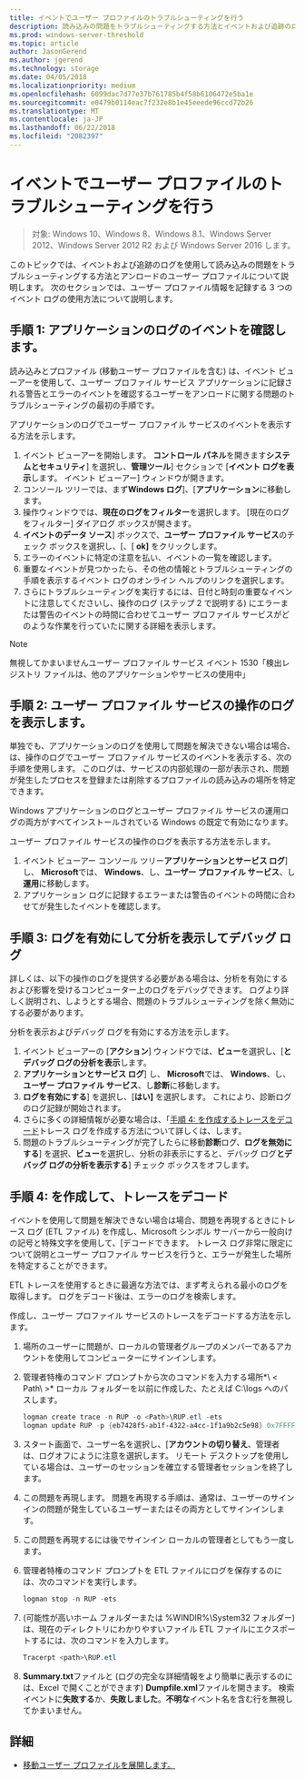 ```yaml
---
title: イベントでユーザー プロファイルのトラブルシューティングを行う
description: 読み込みの問題をトラブルシューティングする方法とイベントおよび追跡のログを使用してユーザー プロファイルをアンロードします。
ms.prod: windows-server-threshold
ms.topic: article
author: JasonGerend
ms.author: jgerend
ms.technology: storage
ms.date: 04/05/2018
ms.localizationpriority: medium
ms.openlocfilehash: 6099dac7d77e37b761785b4f58b6106472e5ba1e
ms.sourcegitcommit: e0479b0114eac7f232e8b1e45eeede96ccd72b26
ms.translationtype: MT
ms.contentlocale: ja-JP
ms.lasthandoff: 06/22/2018
ms.locfileid: "2082397"
---
```

# <a name="troubleshoot-user-profiles-with-events"></a>イベントでユーザー プロファイルのトラブルシューティングを行う

>対象: Windows 10、Windows 8、Windows 8.1、Windows Server 2012、Windows Server 2012 R2 および Windows Server 2016 します。

このトピックでは、イベントおよび追跡のログを使用して読み込みの問題をトラブルシューティングする方法とアンロードのユーザー プロファイルについて説明します。 次のセクションでは、ユーザー プロファイル情報を記録する 3 つのイベント ログの使用方法について説明します。

## <a name="step-1-checking-events-in-the-application-log"></a>手順 1: アプリケーションのログのイベントを確認します。

読み込みとプロファイル (移動ユーザー プロファイルを含む) は、イベント ビューアーを使用して、ユーザー プロファイル サービス アプリケーションに記録される警告とエラーのイベントを確認するユーザーをアンロードに関する問題のトラブルシューティングの最初の手順です。

アプリケーションのログでユーザー プロファイル サービスのイベントを表示する方法を示します。

1. イベント ビューアーを開始します。 **コントロール パネル**を開きます**システムとセキュリティ**] を選択し、**管理ツール**] セクションで [**イベント ログを表示**します。 イベント ビューアー] ウィンドウが開きます。
2. コンソール ツリーでは、まず**Windows ログ**]、[**アプリケーション**に移動します。
3. 操作ウィンドウでは、**現在のログをフィルター**を選択します。 [現在のログをフィルター] ダイアログ ボックスが開きます。
4. **イベントのデータ ソース**] ボックスで、**ユーザー プロファイル サービス**のチェック ボックスを選択し、[、[ **ok]** をクリックします。
5. エラーのイベントに特定の注意を払い、イベントの一覧を確認します。
6. 重要なイベントが見つかったら、その他の情報とトラブルシューティングの手順を表示するイベント ログのオンライン ヘルプのリンクを選択します。
7. さらにトラブルシューティングを実行するには、日付と時刻の重要なイベントに注意してくださいし、操作のログ (ステップ 2 で説明する) にエラーまたは警告のイベントの時間に合わせてユーザー プロファイル サービスがどのような作業を行っていたに関する詳細を表示します。

>[!NOTE]
>無視してかまいませんユーザー プロファイル サービス イベント 1530「検出レジストリ ファイルは、他のアプリケーションやサービスの使用中」

## <a name="step-2-view-the-operational-log-for-the-user-profile-service"></a>手順 2: ユーザー プロファイル サービスの操作のログを表示します。

単独でも、アプリケーションのログを使用して問題を解決できない場合は場合、は、操作のログでユーザー プロファイル サービスのイベントを表示する、次の手順を使用します。 このログは、サービスの内部処理の一部が表示され、問題が発生したプロセスを登録または削除するプロファイルの読み込みの場所を特定できます。

Windows アプリケーションのログとユーザー プロファイル サービスの運用ログの両方がすべてインストールされている Windows の既定で有効になります。

ユーザー プロファイル サービスの操作のログを表示する方法を示します。

1. イベント ビューアー コンソール ツリー**アプリケーションとサービス ログ**] し、 **Microsoft**では、 **Windows**、し、**ユーザー プロファイル サービス**、し**運用**に移動します。
2. アプリケーション ログに記録するエラーまたは警告のイベントの時間に合わせてが発生したイベントを確認します。

## <a name="step-3-enable-and-view-analytic-and-debug-logs"></a>手順 3: ログを有効にして分析を表示してデバッグ ログ

詳しくは、以下の操作のログを提供する必要がある場合は、分析を有効にするおよび影響を受けるコンピューター上のログをデバッグできます。 ログより詳しく説明され、しようとする場合、問題のトラブルシューティングを除く無効にする必要があります。

分析を表示およびデバッグ ログを有効にする方法を示します。

1. イベント ビューアーの [**アクション**] ウィンドウでは、**ビュー**を選択し、[**とデバッグ ログの分析を表示**します。
2. **アプリケーションとサービス ログ**] し、 **Microsoft**では、 **Windows**、し、**ユーザー プロファイル サービス**、し**診断**に移動します。
3. **ログを有効にする**] を選択し、[**はい]** を選択します。 これにより、診断ログのログ記録が開始されます。
4. さらに多くの詳細情報が必要な場合は、「[手順 4: を作成するトレースをデコード](#step-4:-creating-and-decoding-a-trace)トレース ログを作成する方法について詳しくは、します。
5. 問題のトラブルシューティングが完了したらに移動**診断**ログ、**ログを無効にする**] を選択、**ビュー**を選択し、分析の非表示にすると、デバッグ ログ**とデバッグ ログの分析を表示する**] チェック ボックスをオフします。

## <a name="step-4-creating-and-decoding-a-trace"></a>手順 4: を作成して、トレースをデコード

イベントを使用して問題を解決できない場合は場合、問題を再現するときにトレース ログ (ETL ファイル) を作成し、Microsoft シンボル サーバーから一般向けの記号と特殊文字を使用して、[デコードできます。 トレース ログ非常に限定について説明とユーザー プロファイル サービスを行うと、エラーが発生した場所を特定することができます。

ETL トレースを使用するときに最適な方法では、まず考えられる最小のログを取得します。 ログをデコード後は、エラーのログを検索します。

作成し、ユーザー プロファイル サービスのトレースをデコードする方法を示します。

1. 場所のユーザーに問題が、ローカルの管理者グループのメンバーであるアカウントを使用してコンピューターにサインインします。
2. 管理者特権のコマンド プロンプトから次のコマンドを入力する場所*\ < Path\ >* ローカル フォルダーを以前に作成した、たとえば C:\\logs へのパスします。
        
    ```PowerShell
    logman create trace -n RUP -o <Path>\RUP.etl -ets
    logman update RUP -p {eb7428f5-ab1f-4322-a4cc-1f1a9b2c5e98} 0x7FFFFFFF 0x7 -ets
    ```
3. スタート画面で、ユーザー名を選択し、[**アカウントの切り替え**、管理者は、ログオフにように注意を選択します。 リモート デスクトップを使用している場合は、ユーザーのセッションを確立する管理者セッションを終了します。
4. この問題を再現します。 問題を再現する手順は、通常は、ユーザーのサインインの問題が発生しているユーザーまたはその両方としてサインインします。
5. この問題を再現するには後でサインイン ローカルの管理者としてもう一度します。
6. 管理者特権のコマンド プロンプトを ETL ファイルにログを保存するのには、次のコマンドを実行します。
  
    ```PowerShell
    logman stop -n RUP -ets
    ```
7. (可能性が高いホーム フォルダーまたは %WINDIR%\\System32 フォルダー) は、現在のディレクトリにわかりやすいファイル ETL ファイルにエクスポートするには、次のコマンドを入力します。
    
    ```PowerShell
    Tracerpt <path>\RUP.etl
    ```
8. **Summary.txt**ファイルと (ログの完全な詳細情報をより簡単に表示するのには、Excel で開くことができます) **Dumpfile.xml**ファイルを開きます。 検索イベントに**失敗する**か、**失敗しました**。**不明な**イベント名を含む行を無視してかまいません。

## <a name="more-information"></a>詳細

* [移動ユーザー プロファイルを展開します。](deploy-roaming-user-profiles.md)